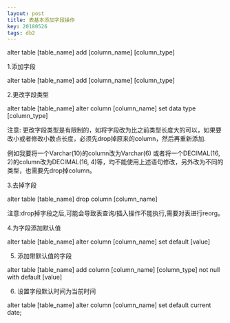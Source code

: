 ```yaml
---
layout: post
title: 表基本添加字段操作
key: 20180526
tags: db2
---
```


alter table [table_name] add [column_name] [column_type]

<!--more-->


1.添加字段

alter table [table_name] add [column_name] [column_type]

2.更改字段类型

alter table  [table_name] alter column [column_name] set data type  [column_type]

注意: 更改字段类型是有限制的，如将字段改为比之前类型长度大的可以，如果要改小或者修改小数点长度，必须先drop掉原来的column，然后再重新添加.

例如我要将一个Varchar(10)的column改为Varchar(6) 或者将一个DECIMAL(16, 2)的column改为DECIMAL(16, 4)等，均不能使用上述语句修改，另外改为不同的类型，也需要先drop掉column。

3.去掉字段

alter table [table_name] drop column [column_name]

注意:drop掉字段之后,可能会导致表查询/插入操作不能执行,需要对表进行reorg。

4.为字段添加默认值

alter table [table_name] alter column [column_name] set default [value]

5. 添加带默认值的字段

alter table [table_name] add column [column_name] [column_type] not null with default [value]

6. 设置字段默认时间为当前时间

alter table [table_name] alter column [column_name] set default  current date;



